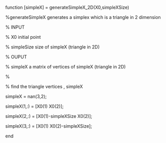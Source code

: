 function [simpleX] = generateSimpleX_2D(X0,simpleXSize)

%generateSimpleX generates a simplex which is a triangle in 2 dimension

% INPUT

% X0 initial point

% simpleSize size of simpleX (triangle in 2D)

% OUPUT

% simpleX a matrix of vertices of simpleX (triangle in 2D)

%

% find the triangle vertices , simpleX

simpleX = nan(3,2);

simpleX(1,:) = [X0(1) X0(2)];

simpleX(2,:) = [X0(1)-simpleXSize X0(2)];

simpleX(3,:) = [X0(1) X0(2)-simpleXSize];

end